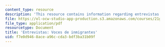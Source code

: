 ```yaml
---
content_type: resource
description: 'This resource contains information regarding entrevistas: voces de inmigrantes.'
file: https://ol-ocw-studio-app-production.s3.amazonaws.com/courses/21g-704-spanish-iv-spring-2005/f7e0d9468acea96ccda3bdf3ba31b09f_MIT21G_704S05_vocesinmigra.pdf
file_type: application/pdf
resourcetype: Document
title: 'Entrevistas: Voces de inmigrantes'
uid: f7e0d946-8ace-a96c-cda3-bdf3ba31b09f
---
```

